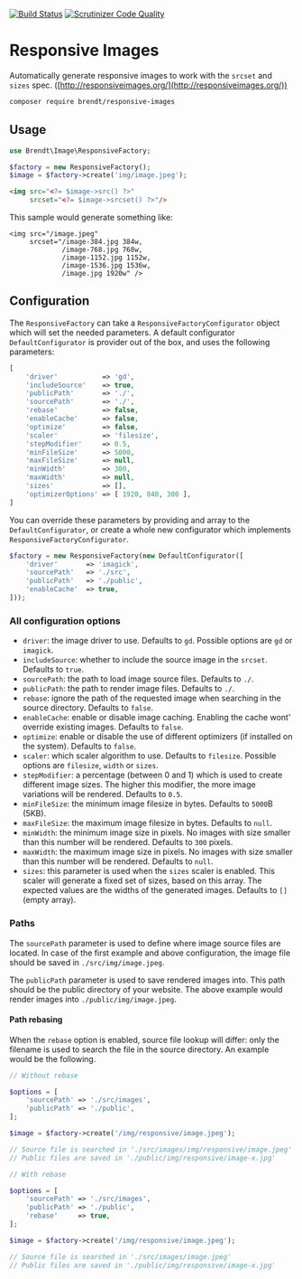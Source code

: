 [![Build Status](https://scrutinizer-ci.com/g/brendt/responsive-images/badges/build.png?b=master)](https://scrutinizer-ci.com/g/brendt/responsive-images/build-status/master) [![Scrutinizer Code Quality](https://scrutinizer-ci.com/g/brendt/responsive-images/badges/quality-score.png?b=master)](https://scrutinizer-ci.com/g/brendt/responsive-images/?branch=master)

# Responsive Images

Automatically generate responsive images to work with the `srcset` and `sizes` spec. ([http://responsiveimages.org/](http://responsiveimages.org/))

```sh
composer require brendt/responsive-images
```

## Usage

```php
use Brendt\Image\ResponsiveFactory;

$factory = new ResponsiveFactory();
$image = $factory->create('img/image.jpeg');
```

```html
<img src="<?= $image->src() ?>" 
     srcset="<?= $image->srcset() ?>"/>
```

This sample would generate something like:

```hmtl
<img src="/image.jpeg" 
     srcset="/image-384.jpg 384w,
             /image-768.jpg 768w,
             /image-1152.jpg 1152w,
             /image-1536.jpg 1536w,
             /image.jpg 1920w" />
```

## Configuration

The `ResponsiveFactory` can take a `ResponsiveFactoryConfigurator` object which will set the needed parameters. 
A default configurator `DefaultConfigurator` is provider out of the box, and uses the following parameters:
 
```php
[
    'driver'           => 'gd',
    'includeSource'    => true,
    'publicPath'       => './',
    'sourcePath'       => './',
    'rebase'           => false,
    'enableCache'      => false,
    'optimize'         => false,
    'scaler'           => 'filesize',
    'stepModifier'     => 0.5,
    'minFileSize'      => 5000,
    'maxFileSize'      => null,
    'minWidth'         => 300,
    'maxWidth'         => null,
    'sizes'            => [],
    'optimizerOptions' => [ 1920, 840, 300 ],
]
```

You can override these parameters by providing and array to the `DefaultConfigurator`, 
or create a whole new configurator which implements `ResponsiveFactoryConfigurator`.

```php
$factory = new ResponsiveFactory(new DefaultConfigurator([
    'driver'       => 'imagick',
    'sourcePath'   => './src',
    'publicPath'   => './public',
    'enableCache'  => true,
]));
```

### All configuration options

- `driver`: the image driver to use. Defaults to `gd`. Possible options are `gd` or `imagick`.
- `includeSource`: whether to include the source image in the `srcset`. Defaults to `true`.
- `sourcePath`: the path to load image source files. Defaults to `./`.
- `publicPath`: the path to render image files. Defaults to `./`.
- `rebase`: ignore the path of the requested image when searching in the source directory. Defaults to `false`.
- `enableCache`: enable or disable image caching. Enabling the cache wont' override existing images. Defaults to `false`.
- `optimize`: enable or disable the use of different optimizers (if installed on the system). Defaults to `false`.
- `scaler`: which scaler algorithm to use. Defaults to `filesize`. Possible options are `filesize`, `width` or `sizes`.
- `stepModifier`: a percentage (between 0 and 1) which is used to create different image sizes. The higher this modifier, the more image variations will be rendered. Defaults to `0.5`.
- `minFileSize`: the minimum image filesize in bytes. Defaults to `5000`B (5KB).
- `maxFileSize`: the maximum image filesize in bytes. Defaults to `null`.
- `minWidth`: the minimum image size in pixels. No images with size smaller than this number will be rendered. Defaults to `300` pixels.
- `maxWidth`: the maximum image size in pixels. No images with size smaller than this number will be rendered. Defaults to `null`.
- `sizes`: this parameter is used when the `sizes` scaler is enabled. This scaler will generate a fixed set of sizes, based on this array. 
 The expected values are the widths of the generated images. Defaults to `[]` (empty array). 

### Paths

The `sourcePath` parameter is used to define where image source files are located. 
In case of the first example and above configuration, the image file should be saved in `./src/img/image.jpeg`.

The `publicPath` parameter is used to save rendered images into. This path should be the public directory of your website.
The above example would render images into `./public/img/image.jpeg`. 

#### Path rebasing

When the `rebase` option is enabled, source file lookup will differ: only the filename is used to search the file in the 
 source directory. An example would be the following.
 
```php
// Without rebase

$options = [
    'sourcePath' => './src/images',
    'publicPath' => './public',
];

$image = $factory->create('/img/responsive/image.jpeg');

// Source file is searched in './src/images/img/responsive/image.jpeg' 
// Public files are saved in './public/img/responsive/image-x.jpg'
``` 

```php
// With rebase

$options = [
    'sourcePath' => './src/images',
    'publicPath' => './public',
    'rebase'     => true,
];

$image = $factory->create('/img/responsive/image.jpeg');

// Source file is searched in './src/images/image.jpeg'  
// Public files are saved in './public/img/responsive/image-x.jpg'
```
